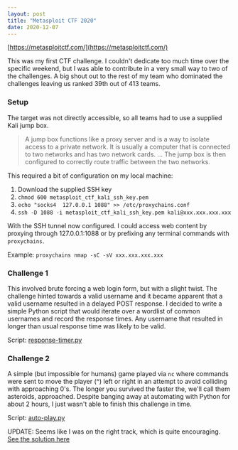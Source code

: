 ```yaml
---
layout: post
title: "Metasploit CTF 2020"
date: 2020-12-07
---
```


[https://metasploitctf.com/](https://metasploitctf.com/)

This was my first CTF challenge. I couldn't dedicate too much time over the specific weekend, but I was able to contribute in a very small way to two of the challenges. A big shout out to the rest of my team who dominated the challenges leaving us ranked 39th out of 413 teams.

### Setup
The target was not directly accessible, so all teams had to use a supplied Kali jump box.

> A jump box functions like a proxy server and is a way to isolate access to a private network. It is usually a computer that is connected to two networks and has two network cards. ... The jump box is then configured to correctly route traffic between the two networks.

This required a bit of configuration on my local machine:
1. Download the supplied SSH key
2. `chmod 600 metasploit_ctf_kali_ssh_key.pem`
3. `echo "socks4  127.0.0.1 1088" >> /etc/proxychains.conf`
4. `ssh -D 1088 -i metasploit_ctf_kali_ssh_key.pem kali@xxx.xxx.xxx.xxx`

With the SSH tunnel now configured. I could access web content by proxying through 127.0.0.1:1088 or by prefixing any terminal commands with `proxychains`.  

Example: `proxychains nmap -sC -sV xxx.xxx.xxx.xxx`   

### Challenge 1
This involved brute forcing a web login form, but with a slight twist. The challenge hinted towards a valid username and it became apparent that a valid username resulted in a delayed POST response. I decided to write a simple Python script that would iterate over a wordlist of common usernames and record the response times. Any username that resulted in longer than usual response time was likely to be valid.  

Script: [response-timer.py](https://github.com/parity0x1/ctf/blob/main/response-timer.py)  


### Challenge 2
A simple (but impossible for humans) game played via `nc` where commands were sent to move the player (^) left or right in an attempt to avoid colliding with approaching 0's. The longer you survived the faster the, we'll call them asteroids, approached. Despite banging away at automating with Python for about 2 hours, I just wasn't able to finish this challenge in time.

Script: [auto-play.py](https://github.com/parity0x1/ctf/blob/main/auto-play.py)  

UPDATE: Seems like I was on the right track, which is quite encouraging. [See the solution here](https://gist.github.com/busterb/2fcd6f95acc89c0b85ef2d08b89930ae)
